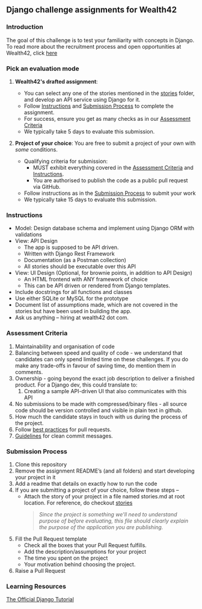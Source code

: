 ## Django challenge assignments for Wealth42

### Introduction
The goal of this challenge is to test your familiarity with concepts in Django.
To read more about the recruitment process and open opportunities at Wealth42, click [here](http://bit.ly/w42-hiring)

### Pick an evaluation mode

1.   **Wealth42's drafted assignment**: 
     *   You can select any one of the stories mentioned in the [stories](../stories/) folder, and develop an API service using Django for it. 
     *   Follow [Instructions](#instructions) and [Submission Process](#submission-process) to complete the assignment.
     *   For success, ensure you get as many checks as in our [Assessment Criteria](#assessment-criteria)
     *   We typically take 5 days to evaluate this submission.


2.   **Project of your choice**: You are free to submit a project of your own with *some* conditions.
     *   Qualifying criteria for submission:
         *   MUST exhibit everything covered in the [Assessment Criteria](#assessment-criteria) and [Instructions](#instructions).
         *   You are authorised to publish the code as a public pull request via GitHub.
     *   Follow instructions as in the [Submission Process](#submission-process) to submit your work
     *   We typically take 15 days to evaluate this submission.



### Instructions

*   Model: Design database schema and implement using Django ORM with validations
*   View: API Design
    *   The app is supposed to be API driven.
    *   Written with Django Rest Framework
    *   Documentation (as a Postman collection)
    *   All stories should be executable over this API
*   View: UI Design (Optional, for brownie points, in addition to API Design)
    *   An HTML frontend with ANY framework of choice
    *   This can be API driven or rendered from Django templates.
*   Include docstrings for all functions and classes
*   Use either SQLite or MySQL for the prototype
*   Document list of assumptions made, which are not covered in the stories but have been used in building the app.
*   Ask us anything – hiring at wealth42 dot com.


### Assessment Criteria
1. Maintainability and organisation of code 
2. Balancing between speed and quality of code - we understand that candidates can only spend limited time on these challenges.
If you do make any trade-offs in favour of saving time, do mention them in comments.  
3. Ownership - going beyond the exact job description to deliver a finished product.
For a Django dev, this could translate to: 
    1. Creating a sample API-driven UI that also communicates with this API
4. No submissions to be made with compressed/binary files - all source code should be version controlled and visible in plain text in github.
5. How much the candidate stays in touch with us during the process of the project.
6. Follow [best practices](https://github.community/t/best-practices-for-pull-requests/10195) for pull requests.
7. [Guidelines](https://gist.github.com/turbo/efb8d57c145e00dc38907f9526b60f17) for clean commit messages.

### Submission Process
1. Clone this repository
2. Remove the assignment README’s (and all folders) and start developing your project in it
3. Add a readme that details on exactly how to run the code
4. If you are submitting a project of your choice, follow these steps –
    *   Attach the story of your project in a file named stories.md at root location. For reference, do checkout [stories](../stories/)
        >   *Since the project is something we'll need to understand purpose of before evaluating, this file should clearly explain the purpose of the application you are publishing.*
5. Fill the Pull Request template
    *   Check all the boxes that your Pull Request fulfills.
    *   Add the description/assumptions for your project 
    *   The time you spent on the project
    *   Your motivation behind choosing the project.
6. Raise a Pull Request



### Learning Resources
[The Official Django Tutorial](https://docs.djangoproject.com/en/3.0/intro/tutorial01/)